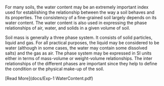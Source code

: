 For many soils, the water content may be an extremely important index used for establishing the relationship between the way a soil behaves and its properties. The consistency of a fine-grained soil largely depends on its water content. The water content is also used in expressing the phase relationships of air, water, and solids in a given volume of soil.

Soil mass is generally a three phase system. It consists of solid particles, liquid and gas. For all practical purposes, the liquid may be considered to be water (although in some cases, the water may contain some dissolved salts) and the gas as air. The phase system may be expressed in SI units either in terms of mass-volume or weight-volume relationships. The inter relationships of the different phases are important since they help to define the condition or the physical make-up of the soil.

[Read More](docs/Exp-1 WaterContent.pdf)
